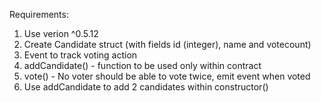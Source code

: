 Requirements:
1. Use verion ^0.5.12
2. Create Candidate struct (with fields id (integer), name and votecount)
3. Event to track voting action
4. addCandidate() - function to be used only within contract
5. vote() - No voter should be able to vote twice, emit event when voted
6. Use addCandidate to add 2 candidates within constructor()